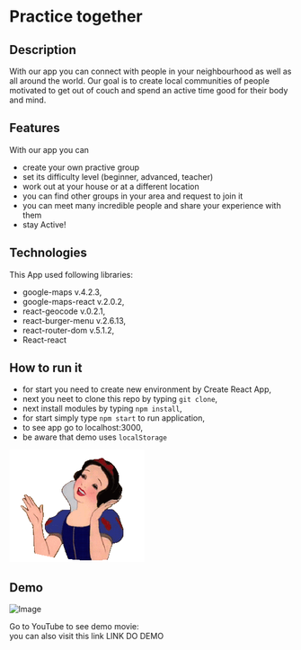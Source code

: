 Practice together
=======

Description
-----------

With our app you can connect with people in your neighbourhood as well as all around the world. Our goal is to create local communities of people motivated to get out of couch and spend an active time good for their body and mind.

Features
-----------
With our app you can

 
  * create your own practive group
  * set its difficulty level (beginner, advanced, teacher)
  * work out at your house or at a different location
  * you can find other groups in your area and request to join it
  * you can meet many incredible people and share your experience with them
  * stay Active!


Technologies
---------------

This App used following libraries:

   * google-maps v.4.2.3,
   * google-maps-react v.2.0.2,
   * react-geocode v.0.2.1,
   * react-burger-menu v.2.6.13,
   * react-router-dom v.5.1.2,
   * React-react
    


How to run it
--------------
* for start you need to create new environment by Create React App,
* next you neet to clone this repo by typing `git clone`,
* next install modules by typing `npm install`,
* for start simply type `npm start` to run application,
* to see app go to localhost:3000,
* be aware that demo uses `localStorage`
 

![Image](6nK.gif "icon")

Demo
--------------
![Image](practiceTogether.gif "icon")

Go to YouTube to see demo movie:  
you can also visit this link LINK DO DEMO 

